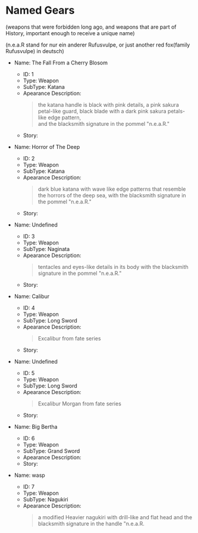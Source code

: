 # Named Gears
(weapons that were forbidden long ago, and weapons that are part of History, important
enough to receive a unique name)

(n.e.a.R stand for nur ein anderer Rufusvulpe, or just another red fox(family Rufusvulpe) in deutsch)

* Name: The Fall From a Cherry Blosom
    * ID: 1
    * Type: Weapon
    * SubType: Katana
    * Apearance Description:
	    > the katana handle is black with pink details, 
	    > a pink sakura petal-like guard, 
	    > black blade with a dark pink sakura petals-like edge pattern,  
	    > and the blacksmith signature in the pommel "n.e.a.R."
    * Story:

* Name: Horror of The Deep
    * ID: 2
    * Type: Weapon
    * SubType: Katana
    * Apearance Description:
	    > dark blue katana with wave like edge patterns that resemble the horrors of the deep sea, 
	    > with the blacksmith signature in the pommel "n.e.a.R."
    * Story:

* Name: Undefined
    * ID: 3
    * Type: Weapon
    * SubType: Naginata
    * Apearance Description:
	    > tentacles and eyes-like details in its body
        > with the blacksmith signature in the pommel "n.e.a.R."
    * Story:

* Name: Calibur
    * ID: 4
    * Type: Weapon
    * SubType: Long Sword
    * Apearance Description:
	    > Excalibur from fate series
    * Story:

* Name: Undefined
    * ID: 5
    * Type: Weapon
    * SubType: Long Sword
    * Apearance Description:
	    > Excalibur Morgan from fate series
    * Story:

* Name: Big Bertha
    * ID: 6
    * Type: Weapon
    * SubType: Grand Sword
    * Apearance Description:
    * Story:

* Name: wasp
    * ID: 7
    * Type: Weapon
    * SubType: Nagukiri
    * Apearance Description:
        > a modified Heavier nagukiri with drill-like and flat head
        > and the blacksmith signature in the handle "n.e.a.R.